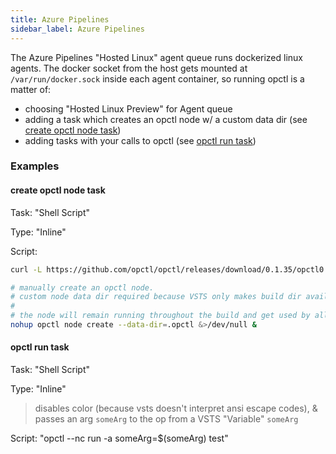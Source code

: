 ```yaml
---
title: Azure Pipelines
sidebar_label: Azure Pipelines
---
```


The Azure Pipelines "Hosted Linux" agent queue runs dockerized linux agents. The docker socket from the host gets mounted at `/var/run/docker.sock` inside each agent container, so running opctl is a matter of:

- choosing "Hosted Linux Preview" for Agent queue
- adding a task which creates an opctl node w/ a custom data dir (see [create opctl node task](#create-opctl-node-task))
- adding tasks with your calls to opctl (see [opctl run task](#opctl-run-task))

### Examples

#### create opctl node task

Task: "Shell Script"

Type: "Inline"

Script:
```bash
curl -L https://github.com/opctl/opctl/releases/download/0.1.35/opctl0.1.35.linux.tgz | sudo tar -xzv -C /usr/local/bin

# manually create an opctl node.
# custom node data dir required because VSTS only makes build dir available to docker daemon
#
# the node will remain running throughout the build and get used by all tasks calling `opctl run ...`
nohup opctl node create --data-dir=.opctl &>/dev/null &
```

#### opctl run task

Task: "Shell Script"

Type: "Inline"

> disables color (because vsts doesn't interpret ansi escape codes), & passes an arg `someArg` to the op from a VSTS "Variable" `someArg`

Script: "opctl --nc run -a someArg=$(someArg) test"
